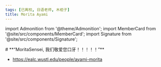 ```yaml
---
tags: [已离校, 日语老师, 木柜子]
title: Morita Ayami
---
```


import Admonition from '@theme/Admonition';
import MemberCard from '@site/src/components/MemberCard';
import Signature from '@site/src/components/Signature';


<Admonition type="tip" icon="🗄" title="进条目啥都别说，先一起喊：">
# **“MoritaSensei, 我们敬爱您口牙！！！！！”**
</Admonition>

-   https://ealc.wustl.edu/people/ayami-morita
